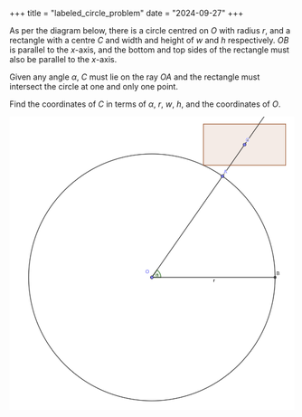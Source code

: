 +++
title = "labeled_circle_problem"
date = "2024-09-27"
+++

As per the diagram below, there is a circle centred on $O$ with radius $r$,
and a rectangle with a centre $C$ and width and height of $w$ and $h$ respectively.
$OB$ is parallel to the $x$-axis, and the bottom and top sides of the rectangle must also be parallel to the $x$-axis.

Given any angle $\alpha$, $C$ must lie on the ray $OA$ and the rectangle must intersect the circle at one and only one point.

Find the coordinates of $C$ in terms of $\alpha$, $r$, $w$, $h$, and the coordinates of $O$.

![Diagram](./diagram.png)
